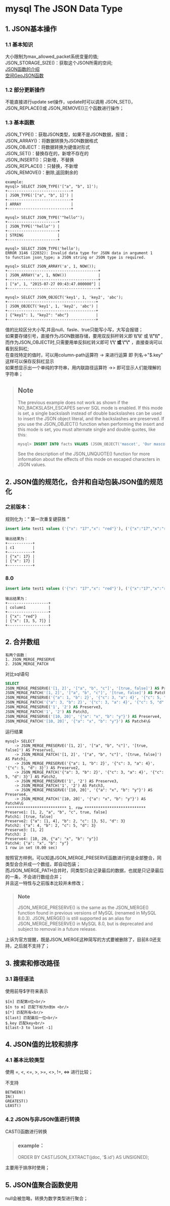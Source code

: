 # mysql The JSON Data Type
## 1. JSON基本操作
### 1.1 基本知识
大小限制为max_allowed_packet系统变量的值;<br/>
JSON_STORAGE_SIZE()：获取这个JSON所需的空间;<br/>
[JSON函数的介绍](https://dev.mysql.com/doc/refman/8.0/en/json-functions.html)<br/>
[空间GeoJSON函数](https://dev.mysql.com/doc/refman/8.0/en/spatial-geojson-functions.html)
### 1.2 部分更新操作
不能直接进行update set操作，update时可以调用 JSON_SET()， JSON_REPLACE()或 JSON_REMOVE()三个函数进行操作；
### 1.3 基本函数
JSON_TYPE()：获取JSON类型，如果不是JSON数据，报错；<br/>
JSON_ARRAY()：将数据转换为JSON数据格式<br/>
JSON_OBJECT：将数据转换为键值对形式<br/>
JSON_SET()：替换存在的，新增不存在的<br/>
JSON_INSERT()：只新增，不替换<br/>
JSON_REPLACE()：只替换，不新增<br/>
JSON_REMOVE()：删除,返回剩余的
```
example:
mysql> SELECT JSON_TYPE('["a", "b", 1]');
+----------------------------+
| JSON_TYPE('["a", "b", 1]') |
+----------------------------+
| ARRAY                      |
+----------------------------+

mysql> SELECT JSON_TYPE('"hello"');
+----------------------+
| JSON_TYPE('"hello"') |
+----------------------+
| STRING               |
+----------------------+

mysql> SELECT JSON_TYPE('hello');
ERROR 3146 (22032): Invalid data type for JSON data in argument 1
to function json_type; a JSON string or JSON type is required.

mysql> SELECT JSON_ARRAY('a', 1, NOW());
+----------------------------------------+
| JSON_ARRAY('a', 1, NOW())              |
+----------------------------------------+
| ["a", 1, "2015-07-27 09:43:47.000000"] |
+----------------------------------------+

mysql> SELECT JSON_OBJECT('key1', 1, 'key2', 'abc');
+---------------------------------------+
| JSON_OBJECT('key1', 1, 'key2', 'abc') |
+---------------------------------------+
| {"key1": 1, "key2": "abc"}            |
+---------------------------------------+
```
值的比较区分大小写,并且null、fasle、true只能写小写，大写会报错；<br/>
如果要存储引号，直接作为JSON数据存储，要用双反斜杆转义即 **\\\\'\\\\'** 或 **\\\\"\\\\"** ,而作为JSON_OBJECT时,只需要用单反斜杠转义即可 **\\'\\' 或 \\"\\"** ，直接查询可以看到反斜杠;<br/>
在查找特定的值时，可以用column-path运算符 -> 来进行运算 即 列名->"$.key" 这样可以保存反斜杠显示<br/>
如果想显示出一个单纯的字符串，用内联路径运算符 ->> 即可显示人们能理解的字符串；
> ## Note
>The previous example does not work as shown if the NO_BACKSLASH_ESCAPES server SQL mode is enabled. If this mode is set, a single backslash instead of double backslashes can be used to insert the JSON object literal, and the backslashes are preserved. If you use the JSON_OBJECT() function when performing the insert and this mode is set, you must alternate single and double quotes, like this:<br/>
>```sql
>mysql> INSERT INTO facts VALUES (JSON_OBJECT('mascot', 'Our mascot is a dolphin named "Sakila".'));
>```
>See the description of the JSON_UNQUOTE() function for more information about the effects of this mode on escaped characters in JSON values.

## 2. JSON值的规范化，合并和自动包装JSON值的规范化
### 之前版本：
规则化为：“ 第一次重复键获胜 ”
```sql
insert into test1 values ('{"x": "17","x": "red"}'), ('{"x":"17","x":"red","x": [3, 5, 7]}');
```
    输出结果为：
    +-----------+
    | c1        |
    +-----------+
    | {"x": 17} |
    | {"x": 17} |
    +-----------+
### 8.0
```sql
insert into test1 values ('{"x": "17","x": "red"}'), ('{"x":"17","x":"red","x": [3, 5, 7]}');
```
    输出结果为：
    +------------------+
    | column1          |
    +------------------+
    | {"x": "red"}     |
    | {"x": [3, 5, 7]} |
    +------------------+
## 2. 合并数组
    有两个函数：
    1. JSON_MERGE_PRESERVE 
    2. JSON_MERGE_PATCH
对比sql语句
```sql
SELECT
JSON_MERGE_PRESERVE('[1, 2]', '["a", "b", "c"]', '[true, false]') AS Preserve1,
JSON_MERGE_PATCH('[1, 2]', '["a", "b", "c"]', '[true, false]') AS Patch1,
JSON_MERGE_PRESERVE('{"a": 1, "b": 2}', '{"c": 3, "a": 4}', '{"c": 5, "d": 3}') AS Preserve2,
JSON_MERGE_PATCH('{"a": 3, "b": 2}', '{"c": 3, "a": 4}', '{"c": 5, "d": 3}') AS Patch2,
JSON_MERGE_PRESERVE('1', '2') AS Preserve3,
JSON_MERGE_PATCH('1', '2') AS Patch3,
JSON_MERGE_PRESERVE('[10, 20]', '{"a": "x", "b": "y"}') AS Preserve4,
JSON_MERGE_PATCH('[10, 20]', '{"a": "x", "b": "y"}') AS Patch4\G
```

运行结果

    mysql> SELECT
        -> JSON_MERGE_PRESERVE('[1, 2]', '["a", "b", "c"]', '[true, false]') AS Preserve1,
        -> JSON_MERGE_PATCH('[1, 2]', '["a", "b", "c"]', '[true, false]') AS Patch1,
        -> JSON_MERGE_PRESERVE('{"a": 1, "b": 2}', '{"c": 3, "a": 4}', '{"c": 5, "d": 3}') AS Preserve2,
        -> JSON_MERGE_PATCH('{"a": 3, "b": 2}', '{"c": 3, "a": 4}', '{"c": 5, "d": 3}') AS Patch2,
        -> JSON_MERGE_PRESERVE('1', '2') AS Preserve3,
        -> JSON_MERGE_PATCH('1', '2') AS Patch3,
        -> JSON_MERGE_PRESERVE('[10, 20]', '{"a": "x", "b": "y"}') AS Preserve4,
        -> JSON_MERGE_PATCH('[10, 20]', '{"a": "x", "b": "y"}') AS Patch4\G
    *************************** 1. row ***************************
    Preserve1: [1, 2, "a", "b", "c", true, false]
    Patch1: [true, false]
    Preserve2: {"a": [1, 4], "b": 2, "c": [3, 5], "d": 3}
    Patch2: {"a": 4, "b": 2, "c": 5, "d": 3}
    Preserve3: [1, 2]
    Patch3: 2
    Preserve4: [10, 20, {"a": "x", "b": "y"}]
    Patch4: {"a": "x", "b": "y"}
    1 row in set (0.00 sec)
按照官方样例，可以知道JSON_MERGE_PRESERVE函数进行的是全部整合，同类型会合并成一个数组，即自动包装；<br/>
而JSON_MERGE_PATH合并时，同类型只会记录最后的数据，也就是只记录最后的一条，不会进行数组合并；<br/>
并且这一特性与之前版本比较并未修改；<br/>
> ### Note
>JSON_MERGE_PRESERVE() is the same as the JSON_MERGE() function found in previous versions of MySQL (renamed in MySQL 8.0.3). JSON_MERGE() is still supported as an alias for JSON_MERGE_PRESERVE() in MySQL 8.0, but is deprecated and subject to removal in a future release.

上诉为官方提醒，既是JSON_MERGE这种简写的方式要被删除了，目前8.0还支持，之后就不支持了；

## 3. 搜索和修改路径

### 3.1 路径语法
使用前导$字符来表示

    $[n] 匹配第n位<br/>
    $[n to m] 匹配下标为n到m <br/>
    $[*] 匹配所有<br/>
    $[last] 匹配最后一位<br/>
    $.key 匹配key<br/>
    $[last-3 to laset -1]

## 4. JSON值的比较和排序
### 4.1 基本比较类型
使用 =, <, <=, >, >=, <>, !=, <=> 进行比较；

不支持

    BETWEEN()
    IN()
    GREATEST()
    LEAST()

### 4.2 JSON与非JSON值进行转换
CAST()函数进行转换
>### example：
>ORDER BY CAST(JSON_EXTRACT(jdoc, '$.id') AS UNSIGNED);

主要用于排序时使用；

## 5. JSON值聚合函数使用
null会被忽略，转换为数字类型进行聚合；